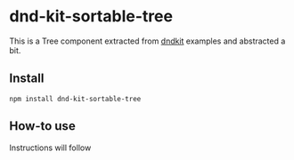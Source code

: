 # dnd-kit-sortable-tree

This is a Tree component extracted from [dndkit](https://github.com/clauderic/dnd-kit) examples and abstracted a bit.

## Install

    npm install dnd-kit-sortable-tree

## How-to use

Instructions will follow
